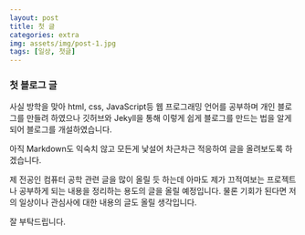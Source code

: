 ```yaml
---
layout: post
title: 첫 글
categories: extra
img: assets/img/post-1.jpg
tags: [일상, 첫글]
---
```


### 첫 블로그 글 ###

사실 방학을 맞아 html, css, JavaScript등 웹 프로그래밍 언어를 공부하며 개인 블로그를 만들려 하였으나 깃허브와 Jekyll을 통해 이렇게 쉽게 블로그를 만드는 법을 알게 되어 블로그를 개설하였습니다.

아직 Markdown도 익숙치 않고 모든게 낯설어 차근차근 적응하여 글을 올려보도록 하겠습니다.

제 전공인 컴퓨터 공학 관련 글을 많이 올릴 듯 하는데 아마도 제가 끄적여보는 프로젝트나 공부하게 되는 내용을 정리하는 용도의 글을 올릴 예정입니다.
물론 기회가 된다면 저의 일상이나 관심사에 대한 내용의 글도 올릴 생각입니다.

잘 부탁드립니다.
